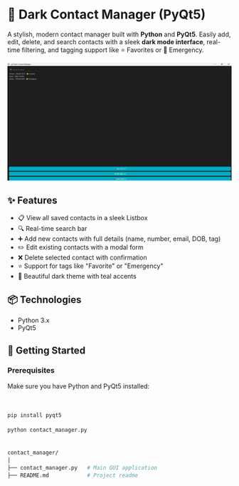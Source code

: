 # 🧊 Dark Contact Manager (PyQt5)

A stylish, modern contact manager built with **Python** and **PyQt5**. Easily add, edit, delete, and search contacts with a sleek **dark mode interface**, real-time filtering, and tagging support like ⭐ Favorites or 🚨 Emergency.

![Contact Manager Screenshot](Screenshot.png)


## ✨ Features

- 📋 View all saved contacts in a sleek Listbox
- 🔍 Real-time search bar
- ➕ Add new contacts with full details (name, number, email, DOB, tag)
- ✏️ Edit existing contacts with a modal form
- ❌ Delete selected contact with confirmation
- ⭐ Support for tags like "Favorite" or "Emergency"
- 🌙 Beautiful dark theme with teal accents

## 📦 Technologies

- Python 3.x
- PyQt5

## 🚀 Getting Started

### Prerequisites
Make sure you have Python and PyQt5 installed:
```bash


pip install pyqt5

python contact_manager.py


contact_manager/
│
├── contact_manager.py   # Main GUI application
├── README.md            # Project readme

